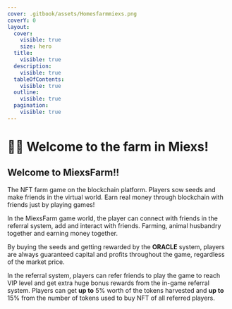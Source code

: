 ```yaml
---
cover: .gitbook/assets/Homesfarmmiexs.png
coverY: 0
layout:
  cover:
    visible: true
    size: hero
  title:
    visible: true
  description:
    visible: true
  tableOfContents:
    visible: true
  outline:
    visible: true
  pagination:
    visible: true
---
```


# 👨‍🌾 Welcome to the farm in Miexs!

## Welcome to MiexsFarm!!

The NFT farm game on the blockchain platform. Players sow seeds and make friends in the virtual world. Earn real money through blockchain with friends just by playing games!

In the MiexsFarm game world, the player can connect with friends in the referral system, add and interact with friends. Farming, animal husbandry together and earning money together.

By buying the seeds and getting rewarded by the **ORACLE** system, players are always guaranteed capital and profits throughout the game, regardless of the market price.

In the referral system, players can refer friends to play the game to reach VIP level and get extra huge bonus rewards from the in-game referral system. Players can get **up to** 5% worth of the tokens harvested and **up to** 15% from the number of tokens used to buy NFT of all referred players.
